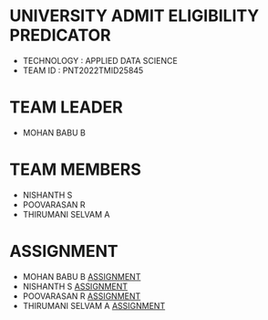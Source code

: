 # UNIVERSITY ADMIT ELIGIBILITY PREDICATOR

- TECHNOLOGY : APPLIED DATA SCIENCE
- TEAM ID    : PNT2022TMID25845

# TEAM LEADER
- MOHAN BABU B

# TEAM MEMBERS
- NISHANTH S
- POOVARASAN R
- THIRUMANI SELVAM A


# ASSIGNMENT
- MOHAN BABU B           [ASSIGNMENT](https://github.com/IBM-EPBL/IBM-Project-4278-1658727316/tree/main/Assessments/MOHAN%20BABU%20B) 
- NISHANTH S      [ASSIGNMENT](https://github.com/IBM-EPBL/IBM-Project-4278-1658727316/tree/main/Assessments/Nishanth%20S) 
- POOVARASAN R [ASSIGNMENT](https://github.com/IBM-EPBL/IBM-Project-4278-1658727316/tree/main/Assessments/Poovarasan%20R)
- THIRUMANI SELVAM A        [ASSIGNMENT](https://github.com/IBM-EPBL/IBM-Project-4278-1658727316/tree/main/Assessments/Thirumani%20Selvam%20A)
